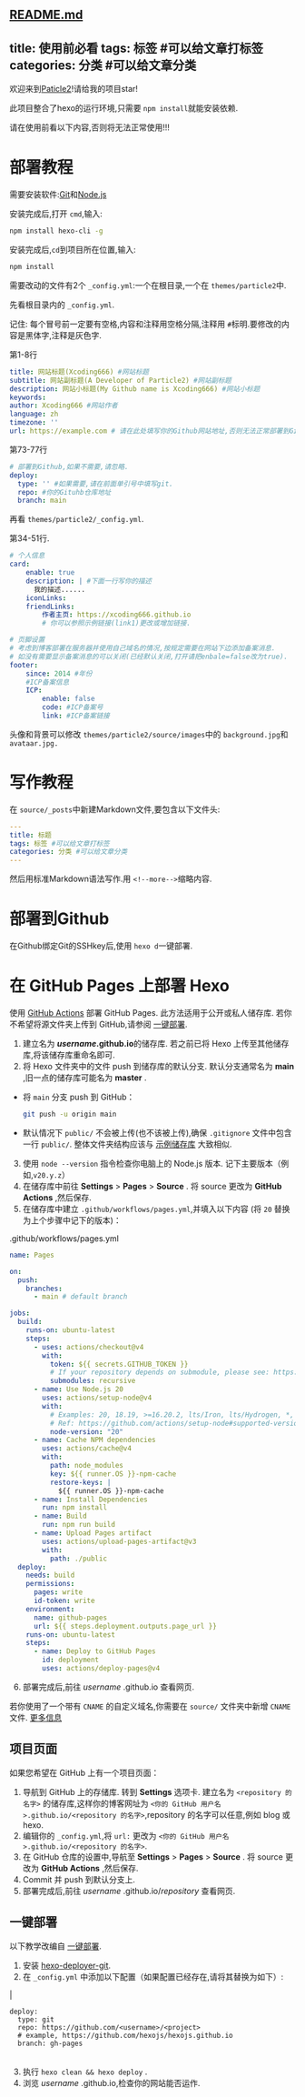 [README.md](https://github.com/user-attachments/files/17008213/README.md)
---
title: 使用前必看
tags: 标签 #可以给文章打标签
categories: 分类 #可以给文章分类
---
欢迎来到[Paticle2](https://github.com/xcoding666/particle2)!请给我的项目star!

此项目整合了hexo的运行环境,只需要 `npm install`就能安装依赖.

请在使用前看以下内容,否则将无法正常使用!!!

<!--more-->

# 部署教程

需要安装软件:[Git](https://github.com/git-for-windows/git/releases/download/v2.46.0.windows.1/Git-2.46.0-64-bit.exe "点我一键下载")和[Node.js](https://nodejs.org/dist/v20.13.1/node-v20.13.1-x64.msi "点我一键下载")

安装完成后,打开 `cmd`,输入:

```bash
npm install hexo-cli -g
```

安装完成后,`cd`到项目所在位置,输入:

```bash
npm install
```

需要改动的文件有2个 `_config.yml`:一个在根目录,一个在 `themes/particle2`中.

先看根目录内的 `_config.yml`.

记住: 每个冒号前一定要有空格,内容和注释用空格分隔,注释用 `#`标明.要修改的内容是黑体字,注释是灰色字.

第1-8行

```yaml
title: 网站标题(Xcoding666) #网站标题
subtitle: 网站副标题(A Developer of Particle2) #网站副标题
description: 网站小标题(My Github name is Xcoding666) #网站小标题
keywords:
author: Xcoding666 #网站作者
language: zh
timezone: ''
url: https://example.com # 请在此处填写你的Github网站地址,否则无法正常部署到Github,如果不需要,请填写你自己的地址.
```

第73-77行

```yaml
# 部署到Github,如果不需要,请忽略.
deploy:
  type: '' #如果需要,请在前面单引号中填写git.
  repo: #你的Gituhb仓库地址
  branch: main
```

再看 `themes/particle2/_config.yml`.

第34-51行.

```yaml
# 个人信息
card:
    enable: true
    description: | #下面一行写你的描述
      我的描述......
    iconLinks:
    friendLinks:
        作者主页: https://xcoding666.github.io
        # 你可以参照示例链接(link1)更改或增加链接.

# 页脚设置
# 考虑到博客部署在服务器并使用自己域名的情况,按规定需要在网站下边添加备案消息.
# 如没有需要显示备案消息的可以关闭(已经默认关闭,打开请把enbale=false改为true).
footer:
    since: 2014 #年份
    #ICP备案信息
    ICP:
        enable: false
        code: #ICP备案号
        link: #ICP备案链接
```

头像和背景可以修改 `themes/particle2/source/images`中的 `background.jpg`和 `avataar.jpg.`

# 写作教程

在 `source/_posts`中新建Markdown文件,要包含以下文件头:

```yaml
---
title: 标题
tags: 标签 #可以给文章打标签
categories: 分类 #可以给文章分类
---
```

然后用标准Markdown语法写作.用 `<!--more-->`缩略内容.

# 部署到Github

在Github绑定Git的SSHkey后,使用 `hexo d`一键部署.

# 在 GitHub Pages 上部署 Hexo

使用 [GitHub Actions](https://docs.github.com/zh/actions) 部署 GitHub Pages. 此方法适用于公开或私人储存库. 若你不希望将源文件夹上传到 GitHub,请参阅 [一键部署](https://hexo.io/zh-cn/docs/github-pages#一键部署).

1. 建立名为 ***username*.github.io**的储存库. 若之前已将 Hexo 上传至其他储存库,将该储存库重命名即可.
2. 将 Hexo 文件夹中的文件 push 到储存库的默认分支. 默认分支通常名为 **main** ,旧一点的储存库可能名为 **master** .

* 将 `main` 分支 push 到 GitHub：

  ```bash
  git push -u origin main
  ```
* 默认情况下 `public/` 不会被上传(也不该被上传),确保 `.gitignore` 文件中包含一行 `public/`. 整体文件夹结构应该与 [示例储存库](https://github.com/hexojs/hexo-starter) 大致相似.

3. 使用 `node --version` 指令检查你电脑上的 Node.js 版本. 记下主要版本（例如,`v20.y.z`）
4. 在储存库中前往 **Settings** > **Pages** > **Source** . 将 source 更改为  **GitHub Actions** ,然后保存.
5. 在储存库中建立 `.github/workflows/pages.yml`,并填入以下内容 (将 `20` 替换为上个步骤中记下的版本)：

.github/workflows/pages.yml

```.github/workflows/pages.yml
name: Pages

on:
  push:
    branches:
      - main # default branch

jobs:
  build:
    runs-on: ubuntu-latest
    steps:
      - uses: actions/checkout@v4
        with:
          token: ${{ secrets.GITHUB_TOKEN }}
          # If your repository depends on submodule, please see: https://github.com/actions/checkout
          submodules: recursive
      - name: Use Node.js 20
        uses: actions/setup-node@v4
        with:
          # Examples: 20, 18.19, >=16.20.2, lts/Iron, lts/Hydrogen, *, latest, current, node
          # Ref: https://github.com/actions/setup-node#supported-version-syntax
          node-version: "20"
      - name: Cache NPM dependencies
        uses: actions/cache@v4
        with:
          path: node_modules
          key: ${{ runner.OS }}-npm-cache
          restore-keys: |
            ${{ runner.OS }}-npm-cache
      - name: Install Dependencies
        run: npm install
      - name: Build
        run: npm run build
      - name: Upload Pages artifact
        uses: actions/upload-pages-artifact@v3
        with:
          path: ./public
  deploy:
    needs: build
    permissions:
      pages: write
      id-token: write
    environment:
      name: github-pages
      url: ${{ steps.deployment.outputs.page_url }}
    runs-on: ubuntu-latest
    steps:
      - name: Deploy to GitHub Pages
        id: deployment
        uses: actions/deploy-pages@v4
```

6. 部署完成后,前往  *username* .github.io 查看网页.

若你使用了一个带有 `CNAME` 的自定义域名,你需要在 `source/` 文件夹中新增 `CNAME` 文件. [更多信息](https://docs.github.com/zh/pages/configuring-a-custom-domain-for-your-github-pages-site/managing-a-custom-domain-for-your-github-pages-site)

## 项目页面

如果您希望在 GitHub 上有一个项目页面：

1. 导航到 GitHub 上的存储库. 转到 **Settings** 选项卡. 建立名为 `<repository 的名字>` 的储存库,这样你的博客网址为 `<你的 GitHub 用户名>.github.io/<repository 的名字>`,repository 的名字可以任意,例如 blog 或 hexo.
2. 编辑你的 `_config.yml`,将 `url:` 更改为 `<你的 GitHub 用户名>.github.io/<repository 的名字>`.
3. 在 GitHub 仓库的设置中,导航至 **Settings** > **Pages** > **Source** . 将 source 更改为  **GitHub Actions** ,然后保存.
4. Commit 并 push 到默认分支上.
5. 部署完成后,前往  *username* .github.io/*repository* 查看网页.

## 一键部署

以下教学改编自 [一键部署](https://hexo.io/zh-cn/docs/one-command-deployment).

1. 安装 [hexo-deployer-git](https://github.com/hexojs/hexo-deployer-git).
2. 在 `_config.yml` 中添加以下配置（如果配置已经存在,请将其替换为如下）:

|

```
deploy:
  type: git
  repo: https://github.com/<username>/<project>
  # example, https://github.com/hexojs/hexojs.github.io
  branch: gh-pages
```

|  |
| - |

3. 执行 `hexo clean && hexo deploy` .
4. 浏览  *username* .github.io,检查你的网站能否运作.
